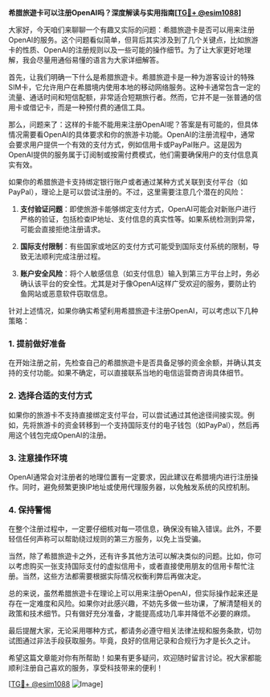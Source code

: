 **希腊旅遊卡可以注册OpenAI吗？深度解读与实用指南[[TG💪+ @esim1088](https://t.me/s/esim1088)]**

大家好，今天咱们来聊聊一个有趣又实际的问题：希腊旅遊卡是否可以用来注册OpenAI的服务。这个问题看似简单，但背后其实涉及到了几个关键点，比如旅游卡的性质、OpenAI的注册规则以及一些可能的操作细节。为了让大家更好地理解，我会尽量用通俗易懂的语言为大家详细解答。

首先，让我们明确一下什么是希腊旅遊卡。希腊旅遊卡是一种为游客设计的特殊SIM卡，它允许用户在希腊境内使用本地的移动网络服务。这种卡通常包含一定的流量、通话时间和短信配额，非常适合短期旅行者。然而，它并不是一张普通的信用卡或借记卡，而是一种预付费的通信工具。

那么，问题来了：这样的卡能不能用来注册OpenAI呢？答案是有可能的，但具体情况需要看OpenAI的具体要求和你的旅游卡功能。OpenAI的注册流程中，通常会要求用户提供一个有效的支付方式，例如信用卡或PayPal账户。这是因为OpenAI提供的服务属于订阅制或按需付费模式，他们需要确保用户的支付信息真实有效。

如果你的希腊旅遊卡支持绑定银行账户或者通过某种方式关联到支付平台（如PayPal），理论上是可以尝试注册的。不过，这里需要注意几个潜在的风险：

1. **支付验证问题**：即使旅游卡能够绑定支付方式，OpenAI可能会对新账户进行严格的验证，包括检查IP地址、支付信息的真实性等。如果系统检测到异常，可能会直接拒绝注册请求。
   
2. **国际支付限制**：有些国家或地区的支付方式可能受到国际支付系统的限制，导致无法顺利完成注册过程。

3. **账户安全风险**：将个人敏感信息（如支付信息）输入到第三方平台上时，务必确认该平台的安全性。尤其是对于像OpenAI这样广受欢迎的服务，要防止钓鱼网站或恶意软件窃取信息。

针对上述情况，如果你确实希望利用希腊旅遊卡注册OpenAI，可以考虑以下几种策略：

### 1. **提前做好准备**
   在开始注册之前，先检查自己的希腊旅遊卡是否具备足够的资金余额，并确认其支持的支付功能。如果不确定，可以直接联系当地的电信运营商咨询具体细节。

### 2. **选择合适的支付方式**
   如果你的旅游卡不支持直接绑定支付平台，可以尝试通过其他途径间接实现。例如，先将旅游卡的资金转移到一个支持国际支付的电子钱包（如PayPal），然后再用这个钱包完成OpenAI的注册。

### 3. **注意操作环境**
   OpenAI通常会对注册者的地理位置有一定要求，因此建议在希腊境内进行注册操作。同时，避免频繁更换IP地址或使用代理服务器，以免触发系统的风控机制。

### 4. **保持警惕**
   在整个注册过程中，一定要仔细核对每一项信息，确保没有输入错误。此外，不要轻信任何声称可以帮助绕过规则的第三方服务，以免上当受骗。

当然，除了希腊旅遊卡之外，还有许多其他方法可以解决类似的问题。比如，你可以考虑购买一张支持国际支付的虚拟信用卡，或者直接使用朋友的信用卡帮忙注册。当然，这些方法都需要根据实际情况权衡利弊后再做决定。

总的来说，虽然希腊旅遊卡在理论上可以用来注册OpenAI，但实际操作起来还是存在一定难度和风险。如果你对此感兴趣，不妨先多做一些功课，了解清楚相关的政策和技术细节。只有做好充分准备，才能提高成功几率并降低不必要的麻烦。

最后提醒大家，无论采用哪种方式，都请务必遵守相关法律法规和服务条款，切勿试图通过非法手段获取服务。毕竟，良好的信用记录和合规行为才是长久之计。

希望这篇文章能对你有所帮助！如果有更多疑问，欢迎随时留言讨论。祝大家都能顺利注册自己喜欢的服务，享受科技带来的便利！

[[TG💪+ @esim1088](https://t.me/s/esim1088) ![Image](https://i.postimg.cc/4NQfJmqS/Snipaste-2025-05-13-00-14-12.png)]